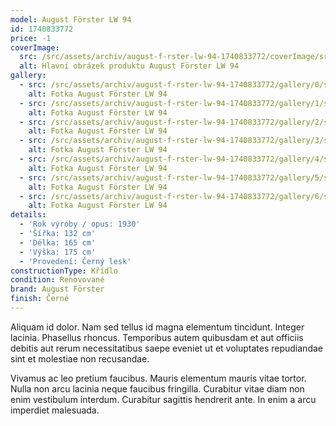 ```yaml
---
model: August Förster LW 94
id: 1740833772
price: -1
coverImage:
  src: /src/assets/archiv/august-f-rster-lw-94-1740833772/coverImage/src.jpg
  alt: Hlavní obrázek produktu August Förster LW 94
gallery:
  - src: /src/assets/archiv/august-f-rster-lw-94-1740833772/gallery/0/src.jpg
    alt: Fotka August Förster LW 94
  - src: /src/assets/archiv/august-f-rster-lw-94-1740833772/gallery/1/src.jpg
    alt: Fotka August Förster LW 94
  - src: /src/assets/archiv/august-f-rster-lw-94-1740833772/gallery/2/src.jpg
    alt: Fotka August Förster LW 94
  - src: /src/assets/archiv/august-f-rster-lw-94-1740833772/gallery/3/src.jpg
    alt: Fotka August Förster LW 94
  - src: /src/assets/archiv/august-f-rster-lw-94-1740833772/gallery/4/src.jpg
    alt: Fotka August Förster LW 94
  - src: /src/assets/archiv/august-f-rster-lw-94-1740833772/gallery/5/src.jpg
    alt: Fotka August Förster LW 94
  - src: /src/assets/archiv/august-f-rster-lw-94-1740833772/gallery/6/src.jpg
    alt: Fotka August Förster LW 94
details:
  - 'Rok výroby / opus: 1930'
  - 'Šířka: 132 cm'
  - 'Délka: 165 cm'
  - 'Výška: 175 cm'
  - 'Provedení: Černý lesk'
constructionType: Křídlo
condition: Renovované
brand: August Förster
finish: Černé
---
```

Aliquam id dolor. Nam sed tellus id magna elementum tincidunt. Integer lacinia. Phasellus rhoncus. Temporibus autem quibusdam et aut officiis debitis aut rerum necessitatibus saepe eveniet ut et voluptates repudiandae sint et molestiae non recusandae.

Vivamus ac leo pretium faucibus. Mauris elementum mauris vitae tortor. Nulla non arcu lacinia neque faucibus fringilla. Curabitur vitae diam non enim vestibulum interdum. Curabitur sagittis hendrerit ante. In enim a arcu imperdiet malesuada.
